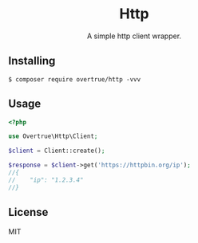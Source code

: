 <p> 
    <h1 align="center">Http</h1>
</p>

<p align="center">A simple http client wrapper.</p>

## Installing

```shell
$ composer require overtrue/http -vvv
```

## Usage

```php
<?php

use Overtrue\Http\Client;

$client = Client::create(); 

$response = $client->get('https://httpbin.org/ip');
//{
//    "ip": "1.2.3.4"
//}
```

## License

MIT
